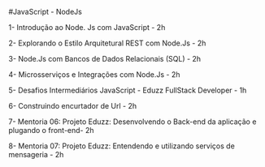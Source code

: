 #JavaScript - NodeJs

1- Introdução ao Node. Js com JavaScript - 2h

2- Explorando o Estilo Arquitetural REST com Node.Js - 2h

3- Node.Js com Bancos de Dados Relacionais (SQL) - 2h

4- Microsserviços e Integrações com Node.Js  - 2h

5- Desafios Intermediários JavaScript - Eduzz FullStack Developer - 1h

6- Construindo encurtador de Url - 2h

7- Mentoria 06: Projeto Eduzz: Desenvolvendo o Back-end da aplicação e plugando o front-end- 2h

8- Mentoria 07: Projeto Eduzz: Entendendo e utilizando serviços de mensageria - 2h
